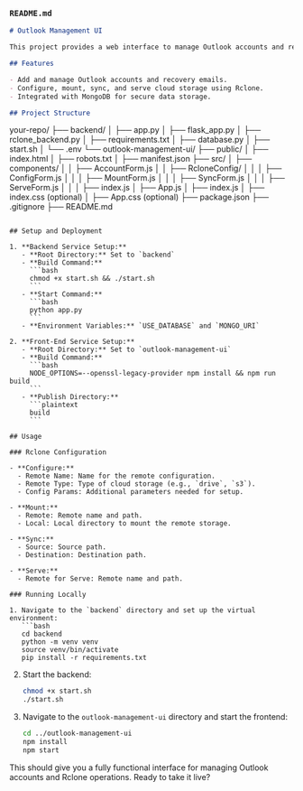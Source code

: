 ### `README.md`
```markdown
# Outlook Management UI

This project provides a web interface to manage Outlook accounts and recovery emails, integrated with Rclone for cloud storage operations.

## Features

- Add and manage Outlook accounts and recovery emails.
- Configure, mount, sync, and serve cloud storage using Rclone.
- Integrated with MongoDB for secure data storage.

## Project Structure

```
your-repo/
├── backend/
│   ├── app.py
│   ├── flask_app.py
│   ├── rclone_backend.py
│   ├── requirements.txt
│   ├── database.py
│   ├── start.sh
│   └── .env
└── outlook-management-ui/
    ├── public/
    │   ├── index.html
    │   ├── robots.txt
    │   ├── manifest.json
    ├── src/
    │   ├── components/
    │   │   ├── AccountForm.js
    │   │   ├── RcloneConfig/
    │   │   │   ├── ConfigForm.js
    │   │   │   ├── MountForm.js
    │   │   │   ├── SyncForm.js
    │   │   │   ├── ServeForm.js
    │   │   │   ├── index.js
    │   ├── App.js
    │   ├── index.js
    │   ├── index.css (optional)
    │   ├── App.css (optional)
    ├── package.json
    ├── .gitignore
    ├── README.md
```

## Setup and Deployment

1. **Backend Service Setup:**
   - **Root Directory:** Set to `backend`
   - **Build Command:**
     ```bash
     chmod +x start.sh && ./start.sh
     ```
   - **Start Command:**
     ```bash
     python app.py
     ```
   - **Environment Variables:** `USE_DATABASE` and `MONGO_URI`

2. **Front-End Service Setup:**
   - **Root Directory:** Set to `outlook-management-ui`
   - **Build Command:**
     ```bash
     NODE_OPTIONS=--openssl-legacy-provider npm install && npm run build
     ```
   - **Publish Directory:**
     ```plaintext
     build
     ```

## Usage

### Rclone Configuration

- **Configure:**
  - Remote Name: Name for the remote configuration.
  - Remote Type: Type of cloud storage (e.g., `drive`, `s3`).
  - Config Params: Additional parameters needed for setup.

- **Mount:**
  - Remote: Remote name and path.
  - Local: Local directory to mount the remote storage.

- **Sync:**
  - Source: Source path.
  - Destination: Destination path.

- **Serve:**
  - Remote for Serve: Remote name and path.

### Running Locally

1. Navigate to the `backend` directory and set up the virtual environment:
   ```bash
   cd backend
   python -m venv venv
   source venv/bin/activate
   pip install -r requirements.txt
   ```

2. Start the backend:
   ```bash
   chmod +x start.sh
   ./start.sh
   ```

3. Navigate to the `outlook-management-ui` directory and start the frontend:
   ```bash
   cd ../outlook-management-ui
   npm install
   npm start
   ```

This should give you a fully functional interface for managing Outlook accounts and Rclone operations. Ready to take it live?
